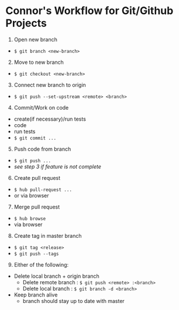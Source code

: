 # Connor's Workflow for Git/Github Projects
1. Open new branch
  - `$ git branch <new-branch>`
2. Move to new branch
  - `$ git checkout <new-branch>`
3. Connect new branch to origin
  - `$ git push --set-upstream <remote> <branch>`
4. Commit/Work on code
  - create(if necessary)/run tests
  - code
  - run tests
  - `$ git commit ... `
5. Push code from branch
  - `$ git push ... `
  - *see step 3 if feature is not complete*
6. Create pull request
  - `$ hub pull-request ...`
  - or via browser
7. Merge pull request
  - `$ hub browse`
  - via browser
8. Create tag in master branch
  - `$ git tag <release>`
  - `$ git push --tags`
9. Either of the following:
  - Delete local branch + origin branch
    - Delete remote branch : `$ git push <remote> :<branch>`
    - Delete local branch : `$ git branch -d <branch>`
  - Keep branch alive
    - branch should stay up to date with master
